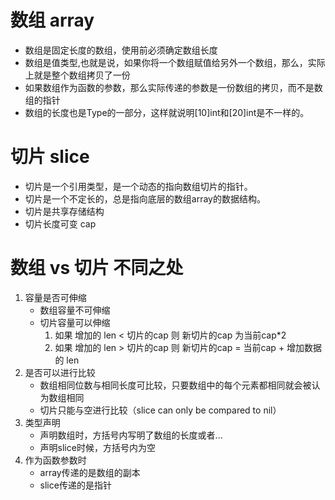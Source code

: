 # 数组 array
* 数组是固定长度的数组，使用前必须确定数组长度
* 数组是值类型,也就是说，如果你将一个数组赋值给另外一个数组，那么，实际上就是整个数组拷贝了一份
* 如果数组作为函数的参数，那么实际传递的参数是一份数组的拷贝，而不是数组的指针
* 数组的长度也是Type的一部分，这样就说明[10]int和[20]int是不一样的。

# 切片 slice
* 切片是一个引用类型，是一个动态的指向数组切片的指针。
* 切片是一个不定长的，总是指向底层的数组array的数据结构。
* 切片是共享存储结构
* 切片长度可变 cap

# 数组 vs 切片 不同之处
1. 容量是否可伸缩
    * 数组容量不可伸缩
    * 切片容量可以伸缩
        1. 如果 增加的 len < 切片的cap 则 新切片的cap 为当前cap*2
        2. 如果 增加的 len > 切片的cap 则 新切片的cap = 当前cap + 增加数据的 len 
2. 是否可以进行比较
    * 数组相同位数与相同长度可比较，只要数组中的每个元素都相同就会被认为数组相同
    * 切片只能与空进行比较（slice can only be compared to nil）
3. 类型声明
    * 声明数组时，方括号内写明了数组的长度或者...
    * 声明slice时候，方括号内为空
4. 作为函数参数时
    * array传递的是数组的副本
    * slice传递的是指针
